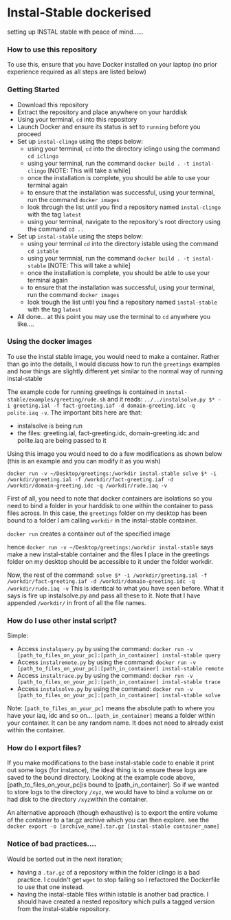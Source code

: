 # Instal-Stable dockerised
setting up INSTAL stable with peace of mind......


### How to use this repository
To use this, ensure that you have Docker installed on your laptop (no prior experience required as all steps are listed below)


### Getting Started

* Download this repository
* Extract the repository and place anywhere on your harddisk
* Using your terminal, `cd` into this repository
* Launch Docker and ensure its status is set to `running` before you proceed
* Set up `instal-clingo` using the steps below:
    * using your terminal, `cd` into the directory iclingo using the command `cd iclingo`
    * using your terminal, run the command `docker build . -t instal-clingo` [NOTE: This will take a while]
    * once the installation is complete, you should be able to use your terminal again
    * to ensure that the installation was successful, using your terminal, run the command `docker images`
    * look through the list until you find a repository named `instal-clingo` with the tag `latest`
    * using your terminal, navigate to the repository's root directory using the command `cd ..`
* Set up `instal-stable` using the steps below:
    * using your terminal `cd` into the directory istable using the command `cd istable`
    * using your termnial, run the command `docker build . -t instal-stable` [NOTE: This will take a while]
    * once the installation is complete, you should be able to use your terminal again
    * to ensure that the installation was successful, using your terminal, run the command `docker images` 
    * look trough the list until you find a repository named `instal-stable` with the tag `latest`
* All done... at this point you may use the terminal to `cd` anywhere you like....



### Using the docker images

To use the instal stable image, you would need to make a container. Rather than go into the details, I would discuss how to run the `greetings` examples and how things are slightly different yet similar to the normal way of running instal-stable


The example code for running greetings is contained in `instal-stable/examples/greeting/rude.sh` and it reads:
`../../instalsolve.py $* -i greeting.ial -f fact-greeting.iaf -d domain-greeting.idc -q polite.iaq -v`. The important bits here are that: 
* instalsolve is being run
* the files: greeting.ial, fact-greeting.idc, domain-greeting.idc and polite.iaq are being passed to it


Using this image you would need to do a few modifications as shown below (this is an example and you can modify it as you wish)

`docker run -v ~/Desktop/greetings:/workdir instal-stable solve $* -i /workdir/greeting.ial -f /workdir/fact-greeting.iaf -d /workdir/domain-greeting.idc -q /workdir/rude.iaq -v`

First of all, you need to note that docker containers are isolations so you need to bind a folder in your harddisk to one within the container to pass files across. In this case, the `greetings` folder on my desktop has been bound to a folder I am calling `workdir` in the instal-stable container.

`docker run` creates a container out of the specified image

hence `docker run -v ~/Desktop/greetings:/workdir instal-stable` says make a new instal-stable container and the files I place in the greetings folder on my desktop should be accessible to it under the folder workdir.
    
Now, the rest of the command: 
`solve $* -i /workdir/greeting.ial -f /workdir/fact-greeting.iaf -d /workdir/domain-greeting.idc -q /workdir/rude.iaq -v`
This is identical to what you have seen before. What it says is fire up instalsolve.py and pass all these to it. Note that I have appended `/workdir/` in front of all the file names. 



### How do I use other instal script?

Simple:

- Access `instalquery.py` by using the command: `docker run -v [path_to_files_on_your_pc]:[path_in_container] instal-stable query `
- Access `instalremote.py` by using the command: `docker run -v [path_to_files_on_your_pc]:[path_in_container] instal-stable remote `
- Access `instaltrace.py` by using the command: `docker run -v [path_to_files_on_your_pc]:[path_in_container] instal-stable trace `
- Access `instalsolve.py` by using the command: `docker run -v [path_to_files_on_your_pc]:[path_in_container] instal-stable solve `


Note: 
`[path_to_files_on_your_pc]` means the absolute path to where you have your iaq, idc and so on...
`[path_in_container]` means a folder within your container. It can be any random name. It does not need to already exist within the container.



### How do I export files?
If you make modifications to the base instal-stable code to enable it print out some logs (for instance), the ideal thing is to ensure these logs are saved to the bound directory. Looking at the example code above, [path_to_files_on_your_pc]is bound to [path_in_container]. So if we wanted to store logs to  the directory `/xyz`, we would have to bind a volume on or had disk to the directory `/xyz`within the container.

An alternative approach (though exhaustive) is to export the entire volume of the container to a tar.gz archive which you can then explore. see the `docker export -o [archive_name].tar.gz [instal-stable container_name]`





### Notice of bad practices....
Would be sorted out in the next iteration;

* having a `.tar.gz` of a repository within the folder iclingo is a bad practice. I couldn't get `wget` to stop failing so I refactored the Dockerfile to use that one instead.
* having the instal-stable files within istable is another bad practice. I should have created a nested repository which pulls a tagged version from the instal-stable repository. 




    
